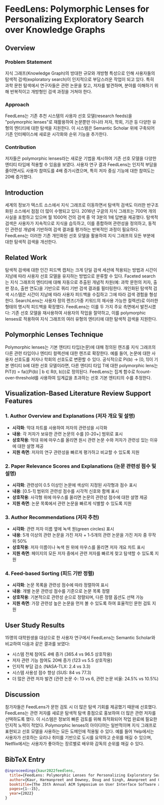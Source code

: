 # FeedLens: Polymorphic Lenses for Personalizing Exploratory Search over Knowledge Graphs

## Overview
### Problem Statement
지식 그래프(Knowledge Graph)의 방대한 규모와 개방형 특성으로 인해 사용자들의 탐색적 검색(exploratory search)이 인지적으로 부담스러운 작업이 되고 있다. 특히 과학 문헌 탐색에서 연구자들은 관련 논문을 찾고, 저자를 발견하며, 분야를 이해하기 위해 반복적이고 개방형인 검색 과정을 거쳐야 한다.

### Approach
FeedLens는 기존 추천 시스템의 사용자 선호 모델(research feeds)을 "polymorphic lenses"로 재활용하여 논문뿐만 아니라 저자, 학회, 기관 등 다양한 유형의 엔티티에 대한 탐색을 지원한다. 이 시스템은 Semantic Scholar 위에 구축되어 기존 인터페이스에 새로운 시각화와 순위 기능을 추가한다.

### Contribution
저자들은 polymorphic lenses라는 새로운 기법을 제시하여 기존 선호 모델을 다양한 엔티티 타입에 적용할 수 있음을 보였다. 사용자 연구 결과 FeedLens는 인지적 부담을 줄이면서도 사용자 참여도를 4배 증가시켰으며, 특히 저자 중심 기능에 대한 참여도는 20배 증가했다.

## Introduction
세계의 정보가 텍스트 소스에서 지식 그래프로 이동하면서 탐색적 검색도 이러한 반구조화된 소스에서 점점 더 많이 수행되고 있다. 2016년 구글의 지식 그래프는 700억 개의 사실을 포함하고 있으며 월 1000억 건의 검색 중 약 3분의 1에 답변을 제공했다. 탐색적 검색은 사용자가 지속적으로 지식을 습득하고, 이를 종합하여 관련성을 정의하고, 동적인 관련성 개념에 기반하여 검색 결과를 평가하는 반복적인 과정이 필요하다. FeedLens는 이러한 기존 개인화된 선호 모델을 활용하여 지식 그래프의 모든 부분에 대한 탐색적 검색을 개선한다.

## Related Work
탐색적 검색에 대한 인간 피드백 캡처는 크게 단일 검색 세션에 적용되는 방법과 시간이 지남에 따라 사용자 선호 모델을 유지하는 방법으로 분류할 수 있다. Faceted search는 지식 그래프의 엔티티에 대해 자동으로 추출된 개념적 차원(예: 과학 문헌의 저자, 출판 장소, 출판 연도)을 기반으로 쿼리 기반 검색 결과를 필터링한다. 개인화된 탐색적 검색 시스템은 시간이 지남에 따라 사용자 피드백을 수집하고 그에 따라 검색 경험을 형성한다. SearchLens는 사용자 정의 렌즈(가중 키워드의 재사용 가능한 컬렉션)로 이러한 형태의 명시적 피드백을 확장했다. FeedLens는 이를 두 가지 주요 측면에서 발전시켰다: 기존 선호 모델을 재사용하여 사용자의 작업을 절약하고, 이를 polymorphic lenses로 적용하여 지식 그래프의 여러 유형의 엔티티에 대한 탐색적 검색을 지원한다.

## Polymorphic Lenses Technique
Polymorphic lenses는 기본 엔티티 타입(논문)에 대해 정의된 렌즈를 지식 그래프의 다른 관련 타입이나 엔티티 컬렉션에 대한 렌즈로 확장한다. 예를 들어, 논문에 대한 사용자 선호도를 저자나 학회의 선호도로 변환할 수 있다. 공식적으로 Pi(b) → [0, 1]이 기본 엔티티 b에 대한 선호 모델이라면, 다른 엔티티 타입 T에 대한 polymorphic lens는 PiT(t) = fa({Pi(b) | b ∈ R(t, b)})로 정의된다. FeedLens는 집계 함수로 fcount-over-threshold를 사용하여 임계값을 초과하는 선호 기본 엔티티의 수를 추정한다.

## Visualization-Based Literature Review Support Features

### 1. Author Overview and Explanations (저자 개요 및 설명)
- **시각화**: 막대 차트를 사용하여 저자의 관련성을 시각화
- **내용**: 각 저자가 보유한 관련 논문의 수를 [0-20+] 범위로 표시
- **상호작용**: 막대 위에 마우스를 올리면 원시 관련 논문 수와 저자가 관련성 있는 이유에 대한 설명 제공
- **지원 측면**: 저자의 연구 관련성을 빠르게 평가하고 비교할 수 있도록 지원

### 2. Paper Relevance Scores and Explanations (논문 관련성 점수 및 설명)
- **시각화**: 관련성이 0.5 이상인 논문에 색상이 지정된 사각형과 점수 표시
- **내용**: [0.5-1] 범위의 관련성 점수를 시각적 신호와 함께 표시
- **상호작용**: 사각형 위에 마우스를 올리면 논문의 관련성 점수에 대한 설명 제공
- **지원 측면**: 논문 목록에서 관련 논문을 빠르게 식별할 수 있도록 지원

### 3. Author Recommendations (저자 추천)
- **시각화**: 관련 저자 이름 옆에 녹색 원(green circles) 표시
- **내용**: 5개 이상의 관련 논문을 가진 저자 + 1-5개의 관련 논문을 가진 저자 중 무작위 50%
- **상호작용**: 저자 이름이나 녹색 원 위에 마우스를 올리면 저자 개요 차트 표시
- **지원 측면**: 페이지의 모든 저자 중에서 관련 저자를 빠르게 찾고 탐색할 수 있도록 지원

### 4. Feed-based Sorting (피드 기반 정렬)
- **시각화**: 논문 목록을 관련성 점수에 따라 정렬하여 표시
- **내용**: 개별 논문 관련성 점수를 기준으로 논문 목록 정렬
- **상호작용**: 기본적으로 관련성 순으로 정렬되며, 다른 정렬 옵션도 선택 가능
- **지원 측면**: 가장 관련성 높은 논문을 먼저 볼 수 있도록 하여 효율적인 문헌 검토 지원

## User Study Results
15명의 대학원생을 대상으로 한 사용자 연구에서 FeedLens는 Semantic Scholar와 비교하여 다음과 같은 결과를 보였다:
- 시스템 전체 참여도 4배 증가 (365.4 vs 96.5 상호작용)
- 저자 관련 기능 참여도 20배 증가 (123 vs 5.5 상호작용)
- 인지적 부담 감소 (NASA-TLX: 2.4 vs 3.3)
- 시스템 사용성 점수 향상 (SUS: 84 vs 77.3)
- 더 많은 관련 저자 발견 (관련 논문 수: 13 vs 6, 관련 논문 비율: 24.5% vs 10.5%)

## Discussion
참가자들은 FeedLens가 문헌 검토 시 더 많은 탐색 기회를 제공했기 때문에 선호했다. FeedLens는 관련 저자를 새로운 탐색적 탐색 종점으로 홍보하여 더 많은 관련 저자를 선택하도록 했다. 이 시스템은 정보의 빠른 검토를 위해 최적화되어 작업 완료에 필요한 인지적 노력이 적었다. Polymorphic lenses의 아이디어는 일반적이며 지식 그래프로 표현되고 선호 모델을 사용하는 모든 도메인에 적용될 수 있다. 예를 들어 Yelp에서는 사용자가 선호하는 요리나 취미를 기반으로 도시를 요약하고 순위를 매길 수 있으며, Netflix에서는 사용자가 좋아하는 장르별로 배우와 감독의 순위를 매길 수 있다.

## BibTeX Entry
```bibtex
@inproceedings{kaur2022feedlens,
  title={FeedLens: Polymorphic Lenses for Personalizing Exploratory Search over Knowledge Graphs},
  author={Kaur, Harmanpreet and Downey, Doug and Singh, Amanpreet and Cheng, Evie Yu-Yen and Weld, Daniel S and Bragg, Jonathan},
  booktitle={The 35th Annual ACM Symposium on User Interface Software and Technology},
  pages={1--15},
  year={2022}
}
```